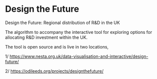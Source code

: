 # Design the Future
Design the Future: Regional distribution of R&amp;D in the UK

The algorithm to accompany the interactive tool for exploring options for allocating R&D investment within the UK.

The tool is open source and is live in two locations,

1/ https://www.nesta.org.uk/data-visualisation-and-interactive/design-future/

2/ https://odileeds.org/projects/designthefuture/
